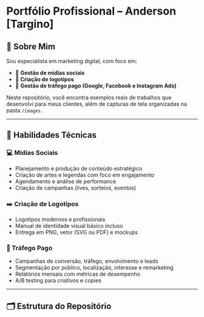 # Portfólio Profissional – Anderson [Targino]

## 👋 Sobre Mim

Sou especialista em marketing digital, com foco em:

- 📱 **Gestão de mídias sociais**
- 🎨 **Criação de logotipos**
- 🎯 **Gestão de tráfego pago (Google, Facebook e Instagram Ads)**

Neste repositório, você encontra exemplos reais de trabalhos que desenvolvi para meus clientes, além de capturas de tela organizadas na pasta `/images`.

---

## 🧰 Habilidades Técnicas

### 💻 Mídias Sociais
- Planejamento e produção de conteúdo estratégico
- Criação de artes e legendas com foco em engajamento
- Agendamento e análise de performance
- Criação de campanhas (lives, sorteios, eventos)

### ✒️ Criação de Logotipos
- Logotipos modernos e profissionais
- Manual de identidade visual básico incluso
- Entrega em PNG, vetor (SVG ou PDF) e mockups

### 📢 Tráfego Pago
- Campanhas de conversão, tráfego, envolvimento e leads
- Segmentação por público, localização, interesse e remarketing
- Relatórios mensais com métricas de desempenho
- A/B testing para criativos e copies

---

## 🗂 Estrutura do Repositório

